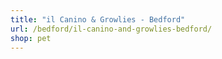 ```yaml
---
title: "il Canino & Growlies - Bedford"
url: /bedford/il-canino-and-growlies-bedford/
shop: pet
---
```

